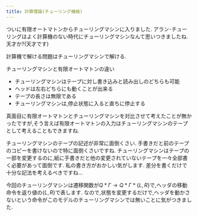 ```yaml
---
title: 計算理論(チューリング機械)
---
```


ついに有限オートマトンからチューリングマシンに入りました.
アラン･チューリングはよく計算機のない時代にチューリングマシンなんて思いつきましたね.
天才か?(天才です)

計算機で解ける問題はチューリングマシンで解ける.

チューリングマシンと有限オートマトンの違い

* チューリングマシンはテープに対し書き込みと読み出しのどちらも可能
* ヘッドは左右どちらにも動くことが出来る
* テープの長さは無限である
* チューリングマシンは,停止状態に入ると直ちに停止する

真面目に有限オートマトンとチューリングマシンを対比させて考えたことが無かったですが,そう言えば有限オートマトンの入力はチューリングマシンのテープとして考えることもできますね.

チューリングマシンのテープの記述が非常に面倒くさい.
手書きだと前のテープのコピーを書けないので特に面倒くさいですね.
チューリングマシンはテープの一部を変更するのに,紙に手書きだと他の変更されていないテープを一々全部書く必要があって面倒です.
私の書き方がおかしい気がします.
差分を書くだけで十分な記法を考えるべきですね…

今回のチューリングマシンは遷移関数が$Q * Γ → Q * Γ * \{L, R\}$で,ヘッダの移動命令を返り値の$\{L, R\}$で表します.
なので,状態を変更するだけで,ヘッダを動かさないという命令がこのモデルのチューリングマシンでは無いことに気がつきました.
